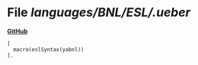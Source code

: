 # File _languages/BNL/ESL/.ueber_
**[GitHub](https://github.com/softlang/yas/blob/master/languages/BNL/ESL/.ueber)**
```
[
  macro(eslSyntax(yabnl))
].
```
